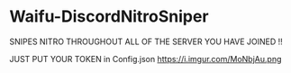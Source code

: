 # Waifu-DiscordNitroSniper
SNIPES NITRO THROUGHOUT ALL OF THE SERVER YOU HAVE JOINED !!

JUST PUT YOUR TOKEN in Config.json
https://i.imgur.com/MoNbjAu.png
